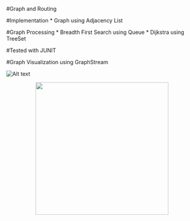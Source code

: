 
#Graph and Routing

#Implementation
    * Graph using Adjacency List
    
#Graph Processing
    * Breadth First Search using Queue
    * Dijkstra using TreeSet
    
#Tested with JUNIT

#Graph Visualization using GraphStream



![Alt text](assets/graphstream.png?raw=true "graphstream")

<p align="center">
  <img src="assets/graphstream.png" width="350"/>
</p>